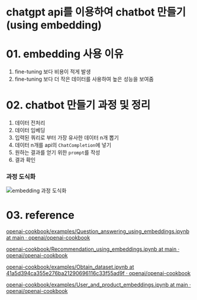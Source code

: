 # chatgpt api를 이용하여 chatbot 만들기 (using embedding)

# 01. embedding 사용 이유

1. fine-tuning 보다 비용이 적게 발생
2. fine-tuning 보다 더 작은 데이터를 사용하여 높은 성능을 보여줌

# 02. chatbot 만들기 과정 및 정리

1. 데이터 전처리
2. 데이터 임베딩
3. 입력된 쿼리로 부터 가장 유사한 데이터 n개 뽑기
4. 데이터 n개를 api의 `ChatCompletion`에 넣기
5. 원하는 결과를 얻기 위한 `prompt`를 작성
6. 결과 확인

### 과정 도식화
![embedding 과정 도식화](https://github.com/catssci/NLP/assets/75521926/68e4faa5-071b-4202-8715-7c4aa228b6a5)

# 03. reference
[openai-cookbook/examples/Question_answering_using_embeddings.ipynb at main · openai/openai-cookbook](https://github.com/openai/openai-cookbook/blob/main/examples/Question_answering_using_embeddings.ipynb)

[openai-cookbook/Recommendation_using_embeddings.ipynb at main · openai/openai-cookbook](https://github.com/openai/openai-cookbook/blob/main/examples/Recommendation_using_embeddings.ipynb)

[openai-cookbook/examples/Obtain_dataset.ipynb at 41a5d394ca355e276ba21290696116c33f55ad9f · openai/openai-cookbook](https://github.com/openai/openai-cookbook/blob/41a5d394ca355e276ba21290696116c33f55ad9f/examples/Obtain_dataset.ipynb)

[openai-cookbook/examples/User_and_product_embeddings.ipynb at main · openai/openai-cookbook](https://github.com/openai/openai-cookbook/blob/main/examples/User_and_product_embeddings.ipynb)
